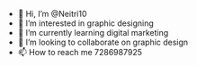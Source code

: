 - 👋 Hi, I’m @Neitri10
- 👀 I’m interested in graphic designing
- 🌱 I’m currently learning digital marketing
- 💞️ I’m looking to collaborate on graphic design
- 📫 How to reach me 7286987925

<!---
Neitri10/Neitri10 is a ✨ special ✨ repository because its `README.md` (this file) appears on your GitHub profile.
You can click the Preview link to take a look at your changes.
--->
